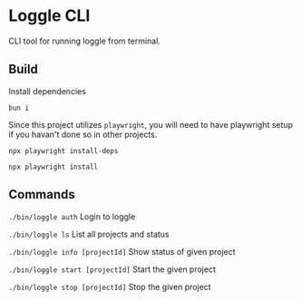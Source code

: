 # Loggle CLI

CLI tool for running loggle from terminal.

## Build

Install dependencies

```
bun i
```

Since this project utilizes `playwright`, you will need to have playwright setup if you havan't done so in other projects.

```
npx playwright install-deps
```

```
npx playwright install
```

## Commands

`./bin/loggle auth`
Login to loggle

`./bin/loggle ls`
List all projects and status

`./bin/loggle info [projectId]`
Show status of given project

`./bin/loggle start [projectId]`
Start the given project

`./bin/loggle stop [projectId]`
Stop the given project
